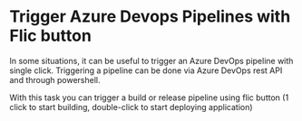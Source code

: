 # Trigger Azure Devops Pipelines with Flic button

In some situations, it can be useful to trigger an Azure DevOps pipeline with single click. Triggering a pipeline can be done via Azure DevOps rest API and through powershell.

With this task you can trigger a build or release pipeline using flic button \(1 click to start building, double-click to start deploying application\)



